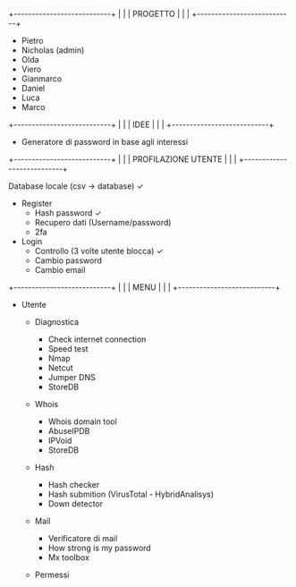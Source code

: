+---------------------------+
|                           |
|         PROGETTO          |
|                           |
+---------------------------+
 
- Pietro
- Nicholas (admin)
- Olda
- Viero
- Gianmarco
- Daniel
- Luca
- Marco

+---------------------------+
|                           |
|           IDEE            |
|                           |
+---------------------------+

- Generatore di password in base agli interessi


+---------------------------+
|                           |
|    PROFILAZIONE UTENTE    |
|                           |
+---------------------------+

Database locale (csv -> database) ✓
- Register 
    - Hash password ✓
    - Recupero dati (Username/password)
    - 2fa
- Login
    - Controllo (3 volte utente blocca) ✓
    - Cambio password 
    - Cambio email


+---------------------------+
|                           |
|           MENU            |
|                           |
+---------------------------+

- Utente
    - Diagnostica
        - Check internet connection
        - Speed test
        - Nmap
        - Netcut
        - Jumper DNS
        - StoreDB
        
    - Whois
        - Whois domain tool
        - AbuseIPDB
        - IPVoid
        - StoreDB
        
    - Hash
        - Hash checker
        - Hash submition (VirusTotal - HybridAnalisys)
        - Down detector
        
    - Mail
        - Verificatore di mail
        - How strong is my password
        - Mx toolbox
        
    - Permessi


















